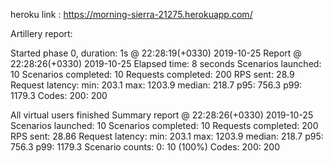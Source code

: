 heroku link : https://morning-sierra-21275.herokuapp.com/


Artillery report:

Started phase 0, duration: 1s @ 22:28:19(+0330) 2019-10-25
Report @ 22:28:26(+0330) 2019-10-25
Elapsed time: 8 seconds
  Scenarios launched:  10
  Scenarios completed: 10
  Requests completed:  200
  RPS sent: 28.9
  Request latency:
    min: 203.1
    max: 1203.9
    median: 218.7
    p95: 756.3
    p99: 1179.3
  Codes:
    200: 200

All virtual users finished
Summary report @ 22:28:26(+0330) 2019-10-25
  Scenarios launched:  10
  Scenarios completed: 10
  Requests completed:  200
  RPS sent: 28.86
  Request latency:
    min: 203.1
    max: 1203.9
    median: 218.7
    p95: 756.3
    p99: 1179.3
  Scenario counts:
    0: 10 (100%)
  Codes:
    200: 200
